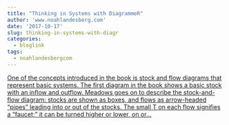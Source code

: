 ```yaml
---
title: "Thinking in Systems with DiagrammeR"
author: 'www.noahlandesberg.com'
date: '2017-10-17'
slug: thinking-in-systems-with-diagr
categories:
  - bloglink
tags:
  - noahlandesbergcom
---
```


[One of the concepts introduced in the book is stock and flow diagrams that represent basic systems. The first diagram in the book shows a basic stock with an inflow and outflow. Meadows goes on to describe the stock-and-flow diagram: stocks are shown as boxes, and flows as arrow-headed “pipes” leading into or out of the stocks. The small T on each flow signifies a “faucet;” it can be turned higher or lower, on or...<click to read more>](https://noahlandesberg.com/post/thinking-in-systems-with-diagrammer/)

